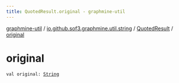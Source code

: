 ```yaml
---
title: QuotedResult.original - graphmine-util
---
```


[graphmine-util](../../index.html) / [io.github.sof3.graphmine.util.string](../index.html) / [QuotedResult](index.html) / [original](./original.html)

# original

`val original: `[`String`](https://kotlinlang.org/api/latest/jvm/stdlib/kotlin/-string/index.html)